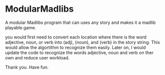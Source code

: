 # ModularMadlibs
A modular Madlibs program that can uses any story and makes it a madlib playable game.

you would first need to convert each location where there is the word adjective, noun, or verb into (adj), (noun), and (verb) in the story string. This would allow the algortithm to recognize them easily. Later on, I would update the code to recognize the words adjective, noun and verb on ther own and reduce user workload.

Thank you. Have fun.
